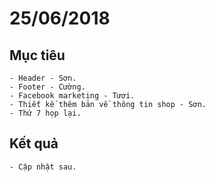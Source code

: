 # 25/06/2018
## Mục tiêu
	- Header - Sơn.
	- Footer - Cường.
	- Facebook marketing - Tươi.
	- Thiết kế thêm bản về thông tin shop - Sơn.
	- Thứ 7 họp lại.
## Kết quả
	- Cập nhật sau.